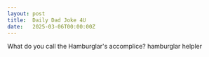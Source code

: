 ```yaml
---
layout: post
title:  Daily Dad Joke 4U
date:   2025-03-06T00:00:00Z
---
```

What do you call the Hamburglar's accomplice? hamburglar helpler
